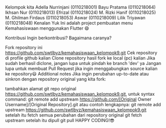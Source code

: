 Kelompok kita
Adella Nurrinjani (0110218001)
Bayu Pratama (0110218064)
Ikhsan Nur (0110218013)
Efrizal (0110218024)
M. Rizki Hanif (0110218025)
M. Ghilman Firdaus (0110218053)
Aswar (0110218009)
Lilik Triyawan (0110218048)
Kenalan Yuk
Ini adalah project pembuatan menu Kemahasiswaan menggunakan Flutter 😄

Kontribusi
Ingin berkontribusi? Bagaimana caranya?

Fork repository ini https://github.com/swtlbyz/kemahasiswaan_kelompok9.git
Cek repository di profile github kalian
Clone repository hasil fork ke local (pc) kalian
Jika sudah berhasil diclone, jangan lupa untuk pindah ke branch 'dev' ya
Jangan lupa untuk membuat Pull Request jika ingin menggabungkan source kalian ke repository😃
Additional notes
Jika ingin perubahan up-to-date atau sinkron dengan repository original yang kita fork:

tambahkan alamat git repo original https://github.com/swtlbyz/kemahasiswaan_kelompok9.git, untuk syntax command: git remote add upstream https://github.com/[Original Owner Username]/[Original Repository].git atau contoh lengkapnya: git remote add upstream https://github.com/swtlbyz/kemahasiswaan_kelompok9.git
setelah itu fetch semua perubahan dari repository original git fetch upstream
setelah itu dipull git pull
HAPPY CODING!😎
